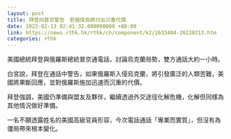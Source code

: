 ```yaml
---
layout: post
title: 拜登向普京警告　若俄侵烏將付出沉重代價
date: 2022-02-13 02:41:32.000000000 +08:00
link: https://news.rthk.hk/rthk/ch/component/k2/1633404-20220213.htm
categories: rthk
---
```


美國總統拜登與俄羅斯總統普京通電話，討論烏克蘭局勢，雙方通話大約一小時。

白宮說，拜登在通話中警告，如果俄羅斯入侵烏克蘭，將引發廣泛的人類苦難，美國將果斷回應，並對俄羅斯施加迅速而沉重的代價。

拜登強調，美國仍準備與盟友及夥伴，繼續透過外交途徑化解危機，化解但同樣為其他情況做好準備。

一名不願透露姓名的美國高級官員形容，今次電話通話「專業而實質」，但沒有為僵局帶來根本變化。
